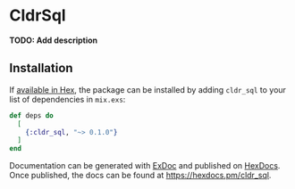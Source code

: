 # CldrSql

**TODO: Add description**

## Installation

If [available in Hex](https://hex.pm/docs/publish), the package can be installed
by adding `cldr_sql` to your list of dependencies in `mix.exs`:

```elixir
def deps do
  [
    {:cldr_sql, "~> 0.1.0"}
  ]
end
```

Documentation can be generated with [ExDoc](https://github.com/elixir-lang/ex_doc)
and published on [HexDocs](https://hexdocs.pm). Once published, the docs can
be found at <https://hexdocs.pm/cldr_sql>.


